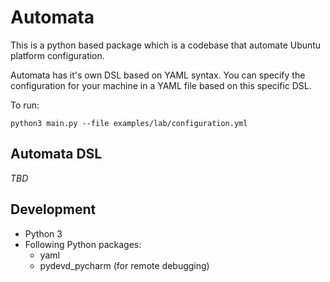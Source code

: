 # Automata

This is a python based package which is a codebase that automate Ubuntu platform configuration.

Automata has it's own DSL based on YAML syntax. You can specify the configuration for your machine
in a YAML file based on this specific DSL.

To run:

```
python3 main.py --file examples/lab/configuration.yml
```

## Automata DSL 

*TBD*

## Development

- Python 3
- Following Python packages:
    - yaml
    - pydevd_pycharm (for remote debugging)
